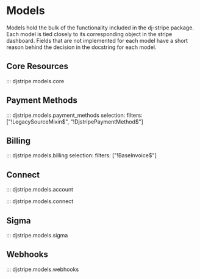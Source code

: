 # Models

Models hold the bulk of the functionality included in the dj-stripe
package. Each model is tied closely to its corresponding object in the
stripe dashboard. Fields that are not implemented for each model have a
short reason behind the decision in the docstring for each model.

## Core Resources

::: djstripe.models.core


## Payment Methods

<!-- DO NOT INCLUDE LegacySourceMixin AND DjstripePaymentMethod -->
::: djstripe.models.payment_methods
    selection:
        filters: ["!LegacySourceMixin$", "!DjstripePaymentMethod$"]



## Billing

<!-- DO NOT INCLUDE BaseInvoice -->
::: djstripe.models.billing
    selection:
        filters: ["!BaseInvoice$"]


## Connect

::: djstripe.models.account

::: djstripe.models.connect


## Sigma

::: djstripe.models.sigma


## Webhooks

::: djstripe.models.webhooks
